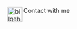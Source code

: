 Contact with me
<a href="https://www.linkedin.com/in/mateusfpleite/" target="_blank"> <img align="left" alt="bilgehangecici | LinkedIn" width="35px" src="https://i.pinimg.com/originals/de/b4/6f/deb46f02a59e3b3a2aa58fac16290d63.gif" /> </a>

